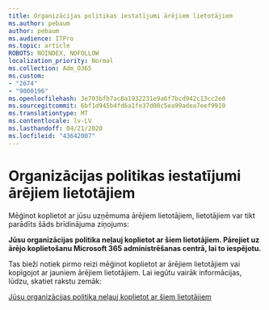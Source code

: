 ```yaml
---
title: Organizācijas politikas iestatījumi ārējiem lietotājiem
ms.author: pebaum
author: pebaum
ms.audience: ITPro
ms.topic: article
ROBOTS: NOINDEX, NOFOLLOW
localization_priority: Normal
ms.collection: Adm_O365
ms.custom:
- "2674"
- "9000196"
ms.openlocfilehash: 3e703bfb7ac8a1932231e9a6f7bcd942c13cc2e0
ms.sourcegitcommit: 6bf1d945b4fd6a1fe37d00c5ea99adea7eef9910
ms.translationtype: MT
ms.contentlocale: lv-LV
ms.lasthandoff: 04/21/2020
ms.locfileid: "43642007"
---
```

# <a name="organization-policy-settings-for-external-users"></a>Organizācijas politikas iestatījumi ārējiem lietotājiem

Mēģinot koplietot ar jūsu uzņēmuma ārējiem lietotājiem, lietotājiem var tikt parādīts šāds brīdinājuma ziņojums: 

   **Jūsu organizācijas politika neļauj koplietot ar šiem lietotājiem. Pārejiet uz ārējo koplietošanu Microsoft 365 administrēšanas centrā, lai to iespējotu.** 

Tas bieži notiek pirmo reizi mēģinot koplietot ar ārējiem lietotājiem vai kopīgojot ar jauniem ārējiem lietotājiem. Lai iegūtu vairāk informācijas, lūdzu, skatiet rakstu zemāk:

[Jūsu organizācijas politika neļauj koplietot ar šiem lietotājiem](https://docs.microsoft.com/sharepoint/support/administration/organization-policies-do-not-allow-you-to-share-with-users-error)






